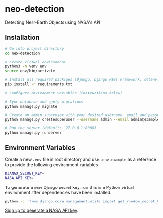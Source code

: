 # neo-detection
Detecting Near-Earth Objects using NASA's API

## Installation
```sh
# Go into project directory
cd neo-detection

# Create virtual environment
python3 -m venv env
source env/bin/activate

# Install all required packages (Django, Django REST Framework, dotenv, etc.) into virtual env
pip install -r requirements.txt

# Configure environment variables (instructions below)

# Sync database and apply migrations
python manage.py migrate

# Create an admin superuser with your desired username, email and password
python manage.py createsuperuser --username admin --email admin@example.com

# Run the server (default: 127.0.0.1:8000)
python manage.py runserver
```

## Environment Variables

Create a new `.env` file in root directory and use `.env.example` as a reference to provide the following environment variables:

```sh
DJANGO_SECRET_KEY=
NASA_API_KEY=
```

To generate a new Django secret key, run this in a Python virtual environment after dependencies have been installed.

```sh
python -c 'from django.core.management.utils import get_random_secret_key; print(get_random_secret_key())'
```

[Sign up to generate a NASA API key](https://api.nasa.gov/#signUp).
